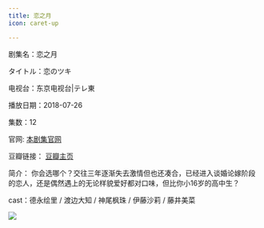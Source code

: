 ```yaml
---
title: 恋之月
icon: caret-up

---
```


剧集名：恋之月

タイトル：恋のツキ

电视台：东京电视台|テレ東

播放日期：2018-07-26

集数：12

官网: [本剧集官网](https://www.tv-tokyo.co.jp/koinotsuki/)

豆瓣链接： [豆瓣主页](https://movie.douban.com/subject/30255076/)


简介： 你会选哪个？交往三年逐渐失去激情但也还凑合，已经进入谈婚论嫁阶段的恋人，还是偶然遇上的无论样貌爱好都对口味，但比你小16岁的高中生？

cast：德永绘里 / 渡边大知 / 神尾枫珠 / 伊藤沙莉 / 藤井美菜

![](https://listpic.tsgsanjiao.com/2018/2018lzy.jpg)